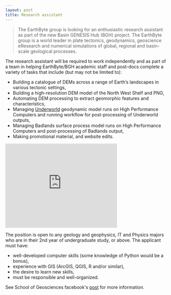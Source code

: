 ```yaml
---
layout: post
title: Research assistant
---
```


> The EarthByte group is looking for an enthusiastic research assistant as part of the new Basin GENESIS Hub (BGH) project. The EarthByte group is a world leader in plate tectonics, geodynamics, geoscience eResearch and numerical simulations of global, regional and basin-scale geological processes.

The research assistant will be required to work independently and as part of a team in helping EarthByte/BGH academic staff and post-docs complete a variety of tasks that include (but may not be limited to):

* Building a catalogue of DEMs across a range of Earth’s landscapes in various tectonic settings,
* Building a high-resolution DEM model of the North West Shelf and PNG,
* Automating DEM processing to extract geomorphic features and characteristics,
* Managing [Underworld](http://www.underworldproject.org) geodynamic model runs on High Performance Computers and
running workflow for post-processing of Underworld outputs,
* Managing Badlands surface process model runs on High Performance Computers and
post-processing of Badlands output,
* Making promotional material, and website edits.

<iframe width="350" height="262.5" src="http://www.youtube.com/embed/20Z92nnnpQY" frameborder="0" allowfullscreen></iframe>

The position is open to any geology and geophysics, IT and Physics majors who are in their 2nd year of undergraduate study, or above. The applicant must have:

* well-developed computer skills (some knowledge of Python would be a bonus),
* experience with GIS (ArcGIS, QGIS, R and/or similar),
* the desire to learn new skills,
* must be responsible and well-organized.

See School of Geosciences facebook's [post](http://www.facebook.com/earthbyte/photos/a.354381731375791.1073741828.352483968232234/566501016830527/?type=1&theater) for more information.
